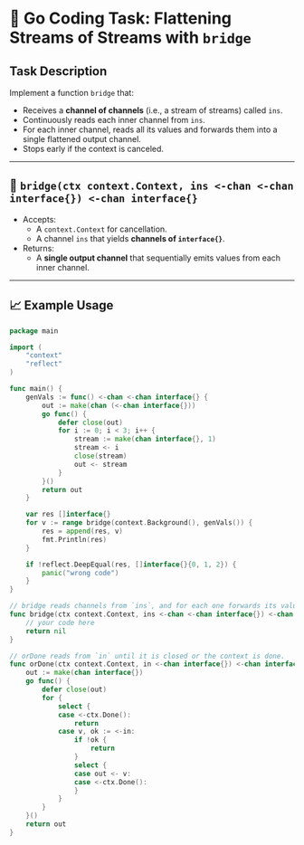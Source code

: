 # 🌉 Go Coding Task: Flattening Streams of Streams with `bridge`

## Task Description

Implement a function `bridge` that:

- Receives a **channel of channels** (i.e., a stream of streams) called `ins`.
- Continuously reads each inner channel from `ins`.
- For each inner channel, reads all its values and forwards them into a single flattened output channel.
- Stops early if the context is canceled.

---

## 🔧 `bridge(ctx context.Context, ins <-chan <-chan interface{}) <-chan interface{}`

- Accepts:
  - A `context.Context` for cancellation.
  - A channel `ins` that yields **channels of `interface{}`**.
- Returns:
  - A **single output channel** that sequentially emits values from each inner channel.

---

## 📈 Example Usage

```go
package main

import (
	"context"
	"reflect"
)

func main() {
	genVals := func() <-chan <-chan interface{} {
		out := make(chan (<-chan interface{}))
		go func() {
			defer close(out)
			for i := 0; i < 3; i++ {
				stream := make(chan interface{}, 1)
				stream <- i
				close(stream)
				out <- stream
			}
		}()
		return out
	}

	var res []interface{}
	for v := range bridge(context.Background(), genVals()) {
		res = append(res, v)
		fmt.Println(res)
	}

	if !reflect.DeepEqual(res, []interface{}{0, 1, 2}) {
		panic("wrong code")
	}
}

// bridge reads channels from `ins`, and for each one forwards its values.
func bridge(ctx context.Context, ins <-chan <-chan interface{}) <-chan interface{} {
	// your code here
	return nil
}

// orDone reads from `in` until it is closed or the context is done.
func orDone(ctx context.Context, in <-chan interface{}) <-chan interface{} {
	out := make(chan interface{})
	go func() {
		defer close(out)
		for {
			select {
			case <-ctx.Done():
				return
			case v, ok := <-in:
				if !ok {
					return
				}
				select {
				case out <- v:
				case <-ctx.Done():
				}
			}
		}
	}()
	return out
}
